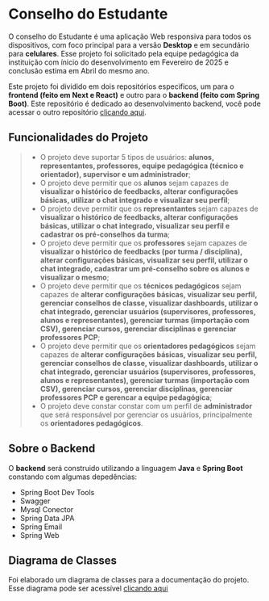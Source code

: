# Conselho do Estudante

O conselho do Estudante é uma aplicação Web responsiva para todos os dispositivos, com foco principal para a versão **Desktop** e em secundário para **celulares**. Esse projeto foi solicitado pela equipe pedagógica da instituição com ínicio do desenvolvimento em Fevereiro de 2025 e conclusão estima em Abril do mesmo ano.

Este projeto foi dividido em dois repositórios especificos, um para o **frontend (feito em Next e React)** e outro para o **backend (feito com Spring Boot)**. Este repositório é dedicado ao desenvolvimento backend, você pode acessar o outro repositório [clicando aqui]().

## Funcionalidades do Projeto

> * O projeto deve suportar 5 tipos de usuários: **alunos, representantes, professores, equipe pedagógica (técnico e orientador), supervisor e um administrador**;
> * O projeto deve permitir que os **alunos** sejam capazes de **visualizar o histórico de feedbacks, alterar configurações básicas, utilizar o chat integrado e visualizar seu perfil**;
> * O projeto deve permitir que os **representantes** sejam capazes de **visualizar o histórico de feedbacks, alterar configurações básicas, utilizar o chat integrado, visualizar seu perfil e cadastrar os pré-conselhos da turma**;
> * O projeto deve permitir que os **professores** sejam capazes de **visualizar o histórico de feedbacks (por turma / disciplina), alterar configurações básicas, visualizar seu perfil, utilizar o chat integrado, cadastrar um pré-conselho sobre os alunos e visualizar o mesmo**;
> * O projeto deve permitir que os **técnicos pedagógicos** sejam capazes de **alterar configurações básicas, visualizar seu perfil, gerenciar conselhos de classe, visualizar dashboards, utilizar o chat integrado, gerenciar usuários (supervisores, professores, alunos e representantes), gerenciar turmas (importação com CSV), gerenciar cursos, gerenciar disciplinas e gerenciar professores PCP**;
> * O projeto deve permitir que os **orientadores pedagógicos** sejam capazes de **alterar configurações básicas, visualizar seu perfil, gerenciar conselhos de classe, visualizar dashboards, utilizar o chat integrado, gerenciar usuários (supervisores, professores, alunos e representantes), gerenciar turmas (importação com CSV), gerenciar cursos, gerenciar disciplinas, gerenciar professores PCP e gerencar a equipe pedagógica**;
> * O projeto deve constar constar com um perfil de **administrador** que será responsável por gerenciar os usuários, principalmente os **orientadores pedagógicos**.

## Sobre o Backend

O **backend** será construido utilizando a linguagem **Java** e **Spring Boot** constando com algumas depedências:

* Spring Boot Dev Tools
* Swagger
* Mysql Conector
* Spring Data JPA
* Spring Email
* Spring Web

## Diagrama de Classes

Foi elaborado um diagrama de classes para a documentação do projeto. Esse diagrama pode ser acessível [clicando aqui]()


